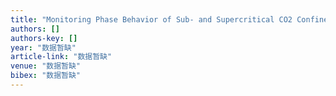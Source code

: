 ```yaml
---
title: "Monitoring Phase Behavior of Sub- and Supercritical CO2 Confined in Porous Fractal Silica with 85% Porosity"
authors: []
authors-key: []
year: "数据暂缺"
article-link: "数据暂缺"
venue: "数据暂缺"
bibex: "数据暂缺"
---
```

